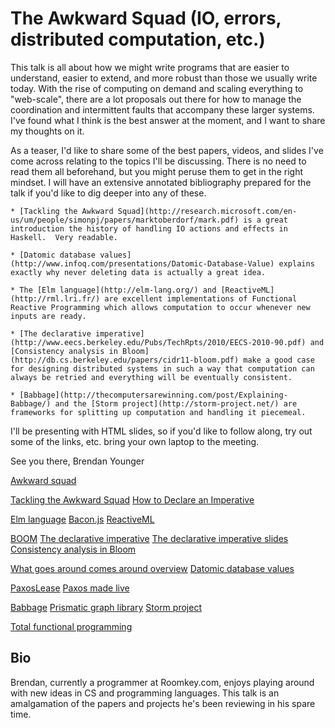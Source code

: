 # The Awkward Squad (IO, errors, distributed computation, etc.)

This talk is all about how we might write programs that are easier to understand, easier to extend, and more robust than those we usually write today.  With the rise of computing on demand and scaling everything to "web-scale", there are a lot proposals out there for how to manage the coordination and intermittent faults that accompany these larger systems.  I've found what I think is the best answer at the moment, and I want to share my thoughts on it.

As a teaser, I'd like to share some of the best papers, videos, and slides I've come across relating to the topics I'll be discussing.  There is no need to read them all beforehand, but you might peruse them to get in the right mindset.  I will have an extensive annotated bibliography prepared for the talk if you'd like to dig deeper into any of these.

    * [Tackling the Awkward Squad](http://research.microsoft.com/en-us/um/people/simonpj/papers/marktoberdorf/mark.pdf) is a great introduction the history of handling IO actions and effects in Haskell.  Very readable.

    * [Datomic database values](http://www.infoq.com/presentations/Datomic-Database-Value) explains exactly why never deleting data is actually a great idea.

    * The [Elm language](http://elm-lang.org/) and [ReactiveML](http://rml.lri.fr/) are excellent implementations of Functional Reactive Programming which allows computation to occur whenever new inputs are ready.

    * [The declarative imperative](http://www.eecs.berkeley.edu/Pubs/TechRpts/2010/EECS-2010-90.pdf) and [Consistency analysis in Bloom](http://db.cs.berkeley.edu/papers/cidr11-bloom.pdf) make a good case for designing distributed systems in such a way that computation can always be retried and everything will be eventually consistent.

    * [Babbage](http://thecomputersarewinning.com/post/Explaining-Babbage/) and the [Storm project](http://storm-project.net/) are frameworks for splitting up computation and handling it piecemeal.

I'll be presenting with HTML slides, so if you'd like to follow along, try out some of the links, etc. bring your own laptop to the meeting.

See you there,
Brendan Younger

[Awkward squad](http://en.wikipedia.org/wiki/Awkward_Squad)

[Tackling the Awkward Squad](http://research.microsoft.com/en-us/um/people/simonpj/papers/marktoberdorf/mark.pdf)
[How to Declare an Imperative](https://wiki.ittc.ku.edu/lambda/images/3/3b/Wadler_-_How_to_Declare_an_Imperative.pdf)

[Elm language](http://elm-lang.org/)
[Bacon.js](https://github.com/raimohanska/bacon.js)
[ReactiveML](http://rml.lri.fr/)

[BOOM](http://boom.cs.berkeley.edu/)
[The declarative imperative](http://www.eecs.berkeley.edu/Pubs/TechRpts/2010/EECS-2010-90.pdf)
[The declarative imperative slides](http://db.cs.berkeley.edu/jmh/talks/podskeynote10.pdf)
[Consistency analysis in Bloom](http://db.cs.berkeley.edu/papers/cidr11-bloom.pdf)

[What goes around comes around overview](http://web.eecs.umich.edu/~klefevre/eecs584/Handouts/Stonebraker-Hellerstein.pdf)
[Datomic database values](http://www.infoq.com/presentations/Datomic-Database-Value)

[PaxosLease](http://arxiv.org/pdf/1209.4187.pdf)
[Paxos made live](http://www.cs.utexas.edu/~lorenzo/corsi/cs380d/papers/paper2-1.pdf)

[Babbage](http://thecomputersarewinning.com/post/Explaining-Babbage/)
[Prismatic graph library](http://blog.getprismatic.com/blog/2012/10/1/prismatics-graph-at-strange-loop.html)
[Storm project](http://storm-project.net/)

[Total functional programming](http://www.jucs.org/jucs_10_7/total_functional_programming/jucs_10_07_0751_0768_turner.pdf)

## Bio

Brendan, currently a programmer at Roomkey.com, enjoys playing around with new ideas in CS and programming languages.  This talk is an amalgamation of the papers and projects he's been reviewing in his spare time.
